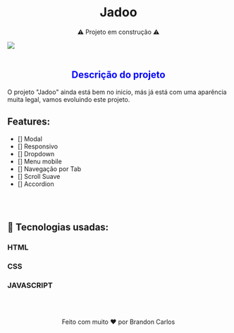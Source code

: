 <h1 align="center">
  Jadoo
</h1>

<p align="center">⚠️ Projeto em construção ⚠️</p>
<img align="center" src="./assets/img/jadoo.gif">
<br>
<br>

<h2 align="center" style="color: blue">Descrição do projeto</h2>
<p>O projeto "Jadoo" ainda está bem no inicio, más já está com uma aparência muita legal, vamos evoluindo este projeto.</p>

## Features:

- [] Modal
- [] Responsivo
- [] Dropdown
- [] Menu mobile
- [] Navegação por Tab
- [] Scroll Suave
- [] Accordion 
<br>
<br>

## 🚀 Tecnologias usadas:
### HTML
### CSS
### JAVASCRIPT

<br>
<br>
<p align="center">Feito com muito ❤️ por Brandon Carlos</p>





